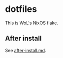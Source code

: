 # dotfiles

This is WoL's NixOS flake.

## After install

See [after-install.md](after-install.md).
